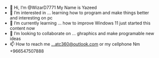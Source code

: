 - 👋 Hi, I’m @WizarD7771 My Name is Yazeed    
- 👀 I’m interested in ... learning how to program and make things better and interesting on pc 
- 🌱 I’m currently learning ... how to improve Windows 11 just started this content now
- 💞️ I’m looking to collaborate on ... ghraphics and make programable new ideas
- 📫 How to reach me ...atc360@outlook.com or my cellphone Nm +966547507888

<!---
WizarD7771/WizarD7771 is a ✨ special ✨ repository because its `README.md` (this file) appears on your GitHub profile.
You can click the Preview link to take a look at your changes.
--->
